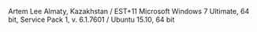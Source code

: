 Artem Lee
Almaty, Kazakhstan / EST+11
Microsoft Windows 7 Ultimate, 64 bit, Service Pack 1, v. 6.1.7601 / Ubuntu 15.10, 64 bit
